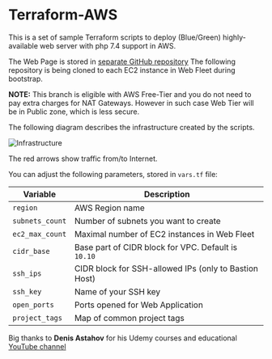 # Terraform-AWS
This is a set of sample Terraform scripts to deploy (Blue/Green) highly-available web server with php 7.4 support in AWS.

The Web Page is stored in [separate GitHub repository](https://github.com/cepxuo/webpage)
The following repository is being cloned to each EC2 instance in Web Fleet during bootstrap.

**NOTE:** This branch is eligible with AWS Free-Tier and you do not need to pay extra charges for NAT Gateways. However in such case Web Tier will be in Public zone, which is less secure.

The following diagram describes the infrastructure created by the scripts.

![Infrastructure](https://github.com/cepxuo/Terraform-AWS/blob/free-tier/images/Terraform-AWS-Free.png?raw=true)

The red arrows show traffic from/to Internet.

You can adjust the following parameters, stored in `vars.tf` file:

| Variable | Description |
| --- | --- |
| `region` | AWS Region name |
| `subnets_count` | Number of subnets you want to create |
| `ec2_max_count` | Maximal number of EC2 instances in Web Fleet |
| `cidr_base` | Base part of CIDR block for VPC. Default is `10.10` |
| `ssh_ips` | CIDR block for SSH-allowed IPs (only to Bastion Host) |
| `ssh_key` | Name of your SSH key |
| `open_ports` | Ports opened for Web Application |
| `project_tags` | Map of common project tags |

Big thanks to **Denis Astahov** for his Udemy courses and educational [YouTube channel](https://www.youtube.com/channel/UC-sAMvDe7gTmBbub-rWljZg)
